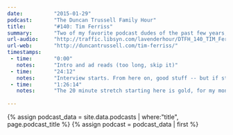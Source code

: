 ```yaml
---
date:          "2015-01-29"
podcast:       "The Duncan Trussell Family Hour"
title:         "#140: Tim Ferriss"
summary:       "Two of my favorite podcast dudes of the past few years, finally on a show together. Duncan interviews Tim Ferriss, who is a lifestyle author (4 Hour Body, 4 Hour Work Week, etc) who has also found recent success in angel investing and running his own podcast (The Tim Ferris Show, which is one of my favorites of 2014). One might think Tim and Duncan have radically different viewpoints on approaching mastery, but the conversation unfolds beautifully and two are able to relate in many unexpected ways. Topics: writing, routine, general body hacking, Tim's experience with psychadelics, yoga, and 'woo-woo' (for better and worse), Ganesh and plenty of Buddhism."
url-audio:     "http://traffic.libsyn.com/lavenderhour/DTFH_140_TIM_Ferriss.mp3"
url-web:       "http://duncantrussell.com/tim-ferriss/"
timestamps:
 - time:       "0:00"
   notes:      "Intro and ad reads (too long, skip it)"
 - time:       "24:12"
   notes:      "Interview starts. From here on, good stuff -- but if strapped for time, skip to to the timestamp below."
 - time:       "1:26:14"
   notes:      "The 20 minute stretch starting here is gold, for my money. This is where the Venn diagram of what I love about both these guys overlaps. General talk about the value (or lack thereof) found in symbols; tapping into wells of motivation; etc. Absolutely loved it."
   
---
```


{% assign podcast_data = site.data.podcasts | where:"title", page.podcast_title %}
{% assign podcast = podcast_data | first %}